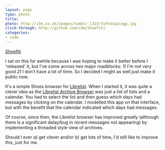 ```yaml
---
layout: page
type: photo
title: 
photo: http://i5m.co.uk/images/tumblr_l315r7ufnU1qzcagp.jpg
click-through: http://github.com/i5m/shoefiti
categories: 
- code
---
```

[Shoefiti](http://github.com/i5m/shoefiti)

I sat on this for awhile because I was hoping to make it better before I 'released' it, but I've come across two major roadblocks: *1)* I'm not very good *2)* I don't have a lot of time. So I decided I might as well just make it public now.

It's a simple Shoes browser for [Librelist](librelist.com/). When I started it, it was quite a clever idea as the [Librelist Archive Browser](http://librelist.com/browser/) was just a list of lists and a calendar. You had to select the list and then guess which days had messages by clicking on the calendar. I modelled this app on that interface, but with the benefit that the calendar indicated which days had messages.

Of course, since then, the Librelist browser has improved greatly (although there is a significant delay/bug in recent messages not appearing) by implementing a threaded style view of archives.

Should I ever *a)* get clever and/or *b)* get lots of time, I'd still like to improve this, just for me.
